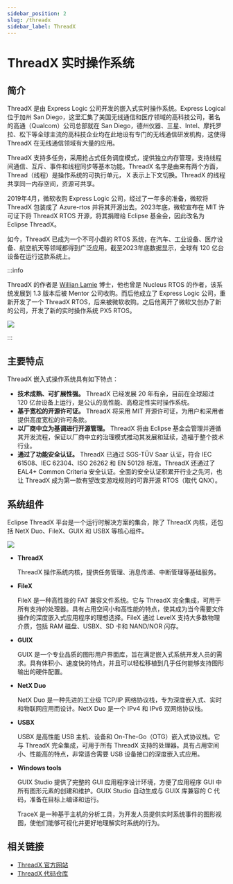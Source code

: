 ```yaml
---
sidebar_position: 2
slug: /threadx
sidebar_label: ThreadX
---
```


# ThreadX 实时操作系统



## 简介

ThreadX 是由 Express Logic 公司开发的嵌入式实时操作系统。Express Logical 位于加州 San Diego，这里汇集了美国无线通信和医疗领域的高科技公司，著名的高通（Qualcom）公司总部就在 San Diego，德州仪器、三星、Intel、摩托罗拉、松下等全球主流的高科技企业均在此地设有专门的无线通信研发机构，这使得 ThreadX 在无线通信领域有大量的应用。

ThreadX 支持多任务，采用抢占式任务调度模式，提供独立内存管理，支持线程间通信、互斥、事件和线程同步等基本功能。ThreadX 名字是由来有两个方面，Thread（线程）是操作系统的可执行单元， X 表示上下文切换。ThreadX 的线程共享同一内存空间，资源可共享。

2019年4月，微软收购 Express Logic 公司，经过了一年多的准备，微软将 ThreadX 包装成了 Azure-rtos 并将其开源出去。2023年底，微软宣布在 MIT 许可证下将 ThreadX RTOS 开源，将其捐赠给 Eclipse 基金会，因此改名为 Eclipse ThreadX。

如今，ThreadX 已成为一个不可小觑的 RTOS 系统，在汽车、工业设备、医疗设备、航空航天等领域都得到广泛应用。截至2023年底数据显示，全球有 120 亿台设备在运行这款系统上。

:::info

ThreadX 的作者是 [Willian Lamie](https://en.wikipedia.org/wiki/William_Lamie) 博士，他也曾是 Nucleus RTOS 的作者，该系统发展到 1.3 版本后被 Mentor 公司收购。而后他成立了 Express Logic 公司，重新开发了一个 ThreadX RTOS，后来被微软收购。之后他离开了微软又创办了新的公司，开发了新的实时操作系统 PX5 RTOS。

![](https://static.getiot.tech/Willian-Lamie-1.jpg#center)

:::



## 主要特点

ThreadX 嵌入式操作系统具有如下特点：

- **技术成熟、可扩展性强。** ThreadX 已经发展 20 年有余，目前在全球超过 120 亿台设备上运行，是公认的高性能、高稳定性实时操作系统。
- **基于宽松的开源许可证。** ThreadX 将采用 MIT 开源许可证，为用户和采用者提供高度宽松的许可条款。
- **以厂商中立为基调进行开源管理。** ThreadX 将由 Eclipse 基金会管理并遵循其开发流程，保证以厂商中立的治理模式推动其发展和延续，造福于整个技术行业。
- **通过了功能安全认证。** ThreadX 已通过 SGS-TÜV Saar 认证，符合 IEC 61508、IEC 62304、ISO 26262 和 EN 50128 标准。ThreadX 还通过了 EAL4+ Common Criteria 安全认证。全面的安全认证积累开行业之先河，也让 ThreadX 成为第一款有望改变游戏规则的可靠开源 RTOS（取代 QNX）。



## 系统组件

Eclipse ThreadX 平台是一个运行时解决方案的集合，除了 ThreadX 内核，还包括 NetX Duo、FileX、GUIX 和 USBX 等核心组件。

![](https://static.getiot.tech/ThreadX-components-1.png#center)

- **ThreadX**

  ThreadX 操作系统内核，提供任务管理、消息传递、中断管理等基础服务。

- **FileX**

  FileX 是一种高性能的 FAT 兼容文件系统。它与 ThreadX 完全集成，可用于所有支持的处理器。具有占用空间小和高性能的特点，使其成为当今需要文件操作的深度嵌入式应用程序的理想选择。FileX 通过 LevelX 支持大多数物理介质，包括 RAM 磁盘、USBX、SD 卡和 NAND/NOR 闪存。

- **GUIX**

  GUIX 是一个专业品质的图形用户界面库，旨在满足嵌入式系统开发人员的需求。具有体积小、速度快的特点，并且可以轻松移植到几乎任何能够支持图形输出的硬件配置。

- **NetX Duo**

  NetX Duo 是一种先进的工业级 TCP/IP 网络协议栈，专为深度嵌入式、实时和物联网应用而设计。NetX Duo 是一个 IPv4 和 IPv6 双网络协议栈。

- **USBX**

  USBX 是高性能 USB 主机、设备和 On-The-Go（OTG）嵌入式协议栈。它与 ThreadX 完全集成，可用于所有 ThreadX 支持的处理器。具有占用空间小、性能高的特点，非常适合需要 USB 设备接口的深度嵌入式应用。

- **Windows tools**

  GUIX Studio 提供了完整的 GUI 应用程序设计环境，方便了应用程序 GUI 中所有图形元素的创建和维护。GUIX Studio 自动生成与 GUIX 库兼容的 C 代码，准备在目标上编译和运行。

  TraceX 是一种基于主机的分析工具，为开发人员提供实时系统事件的图形视图，使他们能够可视化并更好地理解实时系统的行为。



## 相关链接

- [ThreadX 官方网站](https://threadx.io)
- [ThreadX 代码仓库](https://github.com/eclipse-threadx/threadx)

